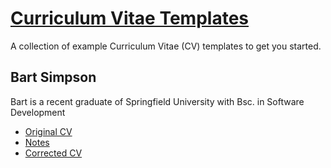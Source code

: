 
# [Curriculum Vitae Templates](https://github.com/marcocrowe/curriculum-vitae-templates)

A collection of example Curriculum Vitae (CV) templates to get you started.

## Bart Simpson

Bart is a recent graduate of Springfield University with Bsc. in Software Development

- [Original CV](cv-bad-example.pdf)
- [Notes](cv-bad-example-notes.pdf)
- [Corrected CV](cv-corrected.pdf)
